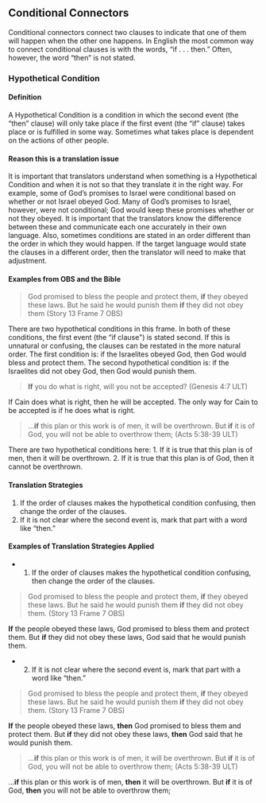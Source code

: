 ## Conditional Connectors

Conditional connectors connect two clauses to indicate that one of them will happen when the other one happens. In English the most common way to connect conditional clauses is with the words, “if . . . then.” Often, however, the word “then” is not stated.

### Hypothetical Condition

#### Definition

A Hypothetical Condition is a condition in which the second event (the “then” clause) will only take place if the first event (the “if” clause) takes place or is fulfilled in some way. Sometimes what takes place is dependent on the actions of other people.

#### Reason this is a translation issue

It is important that translators understand when something is a Hypothetical Condition and when it is not so that they translate it in the right way. For example, some of God’s promises to Israel were conditional based on whether or not Israel obeyed God. Many of God’s promises to Israel, however, were not conditional; God would keep these promises whether or not they obeyed. It is important that the translators know the difference between these and communicate each one accurately in their own language.
Also, sometimes conditions are stated in an order different than the order in which they would happen. If the target language would state the clauses in a different order, then the translator will need to make that adjustment.

#### Examples from OBS and the Bible

> God promised to bless the people and protect them, **if** they obeyed these laws. But he said he would punish them **if** they did not obey them (Story 13 Frame 7 OBS)

There are two hypothetical conditions in this frame. In both of these conditions, the first event (the “if clause") is stated second. If this is unnatural or confusing, the clauses can be restated in the more natural order. The first condition is: if the Israelites obeyed God, then God would bless and protect them. The second hypothetical condition is: if the Israelites did not obey God, then God would punish them. 

> **If** you do what is right, will you not be accepted? (Genesis 4:7 ULT)

If Cain does what is right, then he will be accepted. The only way for Cain to be accepted is if he does what is right.

> …**if** this plan or this work is of men, it will be overthrown. But **if** it is of God, you will not be able to overthrow them; (Acts 5:38-39 ULT)

There are two hypothetical conditions here: 1. If it is true that this plan is of men, then it will be overthrown. 2. If it is true that this plan is of God, then it cannot be overthrown.

#### Translation Strategies

1. If the order of clauses makes the hypothetical condition confusing, then change the order of the clauses.
2. If it is not clear where the second event is, mark that part with a word like “then.”

#### Examples of Translation Strategies Applied

*  1. If the order of clauses makes the hypothetical condition confusing, then change the order of the clauses.

> God promised to bless the people and protect them, **if** they obeyed these laws. But he said he would punish them **if** they did not obey them. (Story 13 Frame 7 OBS)

**If** the people obeyed these laws, God promised to bless them and protect them. But **if** they did not obey these laws, God said that he would punish them. 

*  2. If it is not clear where the second event is, mark that part with a word like “then.”

> God promised to bless the people and protect them, **if** they obeyed these laws. But he said he would punish them **if** they did not obey them. (Story 13 Frame 7 OBS)

**If** the people obeyed these laws, **then** God promised to bless them and protect them. But **if** they did not obey these laws, **then** God said that he would punish them.

> …**if** this plan or this work is of men, it will be overthrown. But **if** it is of God, you will not be able to overthrow them; (Acts 5:38-39 ULT)

…**if** this plan or this work is of men, **then** it will be overthrown. But **if** it is of God, **then** you will not be able to overthrow them; 
